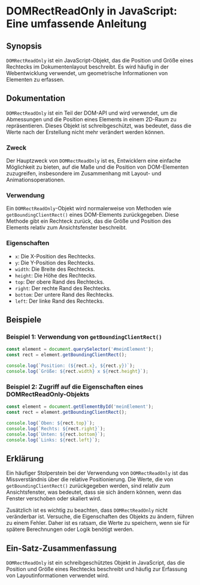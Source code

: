 <!--
Meta Description: # DOMRectReadOnly in JavaScript: Eine umfassende Anleitung ## Synopsis `DOMRectReadOnly` ist ein JavaScript-Objekt, das die Position und Größe eines R...
Meta Keywords: die, rechtecks, des, rect, domrectreadonly
-->

# DOMRectReadOnly in JavaScript: Eine umfassende Anleitung

## Synopsis
`DOMRectReadOnly` ist ein JavaScript-Objekt, das die Position und Größe eines Rechtecks im Dokumentenlayout beschreibt. Es wird häufig in der Webentwicklung verwendet, um geometrische Informationen von Elementen zu erfassen.

## Dokumentation
`DOMRectReadOnly` ist ein Teil der DOM-API und wird verwendet, um die Abmessungen und die Position eines Elements in einem 2D-Raum zu repräsentieren. Dieses Objekt ist schreibgeschützt, was bedeutet, dass die Werte nach der Erstellung nicht mehr verändert werden können.

### Zweck
Der Hauptzweck von `DOMRectReadOnly` ist es, Entwicklern eine einfache Möglichkeit zu bieten, auf die Maße und die Position von DOM-Elementen zuzugreifen, insbesondere im Zusammenhang mit Layout- und Animationsoperationen.

### Verwendung
Ein `DOMRectReadOnly`-Objekt wird normalerweise von Methoden wie `getBoundingClientRect()` eines DOM-Elements zurückgegeben. Diese Methode gibt ein Rechteck zurück, das die Größe und Position des Elements relativ zum Ansichtsfenster beschreibt.

### Eigenschaften
- `x`: Die X-Position des Rechtecks.
- `y`: Die Y-Position des Rechtecks.
- `width`: Die Breite des Rechtecks.
- `height`: Die Höhe des Rechtecks.
- `top`: Der obere Rand des Rechtecks.
- `right`: Der rechte Rand des Rechtecks.
- `bottom`: Der untere Rand des Rechtecks.
- `left`: Der linke Rand des Rechtecks.

## Beispiele

### Beispiel 1: Verwendung von `getBoundingClientRect()`
```javascript
const element = document.querySelector('#meinElement');
const rect = element.getBoundingClientRect();

console.log(`Position: (${rect.x}, ${rect.y})`);
console.log(`Größe: ${rect.width} x ${rect.height}`);
```

### Beispiel 2: Zugriff auf die Eigenschaften eines DOMRectReadOnly-Objekts
```javascript
const element = document.getElementById('meinElement');
const rect = element.getBoundingClientRect();

console.log(`Oben: ${rect.top}`);
console.log(`Rechts: ${rect.right}`);
console.log(`Unten: ${rect.bottom}`);
console.log(`Links: ${rect.left}`);
```

## Erklärung
Ein häufiger Stolperstein bei der Verwendung von `DOMRectReadOnly` ist das Missverständnis über die relative Positionierung. Die Werte, die von `getBoundingClientRect()` zurückgegeben werden, sind relativ zum Ansichtsfenster, was bedeutet, dass sie sich ändern können, wenn das Fenster verschoben oder skaliert wird.

Zusätzlich ist es wichtig zu beachten, dass `DOMRectReadOnly` nicht veränderbar ist. Versuche, die Eigenschaften des Objekts zu ändern, führen zu einem Fehler. Daher ist es ratsam, die Werte zu speichern, wenn sie für spätere Berechnungen oder Logik benötigt werden.

## Ein-Satz-Zusammenfassung
`DOMRectReadOnly` ist ein schreibgeschütztes Objekt in JavaScript, das die Position und Größe eines Rechtecks beschreibt und häufig zur Erfassung von Layoutinformationen verwendet wird.